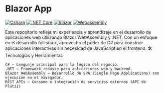 # Blazor App

[![Csharp](https://img.shields.io/badge/C%23-239120?style=for-the-badge&logo=csharp&logoColor=white)](https://dotnet.microsoft.com/en-us/languages/csharp)
[![.NET Core](https://img.shields.io/badge/.NET-512BD4?style=for-the-badge&logo=dotnet&logoColor=white)](https://dotnet.microsoft.com/en-us/download/dotnet/8.0)
[![Blazor](https://img.shields.io/badge/Blazor-512BD4?style=for-the-badge&logo=blazor&logoColor=white)](https://dotnet.microsoft.com/en-us/apps/aspnet/web-apps/blazor)
[![Webassembly](https://img.shields.io/badge/WebAssembly-654FF0?style=for-the-badge&logo=WebAssembly&logoColor=white)](https://webassembly.org/)

Este repositorio refleja mi experiencia y aprendizaje en el desarrollo de aplicaciones web utilizando Blazor WebAssembly y .NET. Con un enfoque en el desarrollo full stack, aprovecho el poder de C# para construir aplicaciones interactivas sin necesidad de JavaScript en el frontend.
🛠️ Tecnologías y Herramientas

    C# – Lenguaje principal para la lógica del negocio.
    .NET – Framework robusto para aplicaciones web y backend.
    Blazor WebAssembly – Desarrollo de SPA (Single Page Applications) con ejecución en el navegador.
    REST APIs – Consumo e integración de servicios externos (API de Platzi)

